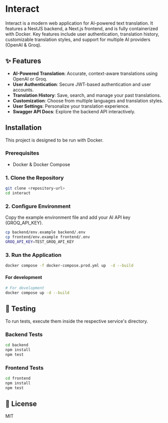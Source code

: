 # Interact

Interact is a modern web application for AI-powered text translation. It features a NestJS backend, a Next.js frontend, and is fully containerized with Docker. Key features include user authentication, translation history, customizable translation styles, and support for multiple AI providers (OpenAI & Groq).

## ✨ Features

- **AI-Powered Translation**: Accurate, context-aware translations using OpenAI or Groq.
- **User Authentication**: Secure JWT-based authentication and user accounts.
- **Translation History**: Save, search, and manage your past translations.
- **Customization**: Choose from multiple languages and translation styles.
- **User Settings**: Personalize your translation experience.
- **Swagger API Docs**: Explore the backend API interactively.

## Installation

This project is designed to be run with Docker.

### Prerequisites

- Docker & Docker Compose

### 1. Clone the Repository

```bash
git clone <repository-url>
cd interact
```

### 2. Configure Environment

Copy the example environment file and add your AI API key (GROQ_API_KEY).

```bash
cp backend/env.example backend/.env
cp frontend/env.example frontend/.env
GROQ_API_KEY=TEST_GROQ_API_KEY
```

### 3. Run the Application

```bash
docker compose -f docker-compose.prod.yml up  -d --build
```

#### For development
```bash
# For development
docker compose up -d --build
```

## 🧪 Testing

To run tests, execute them inside the respective service's directory.

### Backend Tests
```bash
cd backend
npm install
npm test
```

### Frontend Tests
```bash
cd frontend
npm install
npm test
```

## 📝 License

MIT
